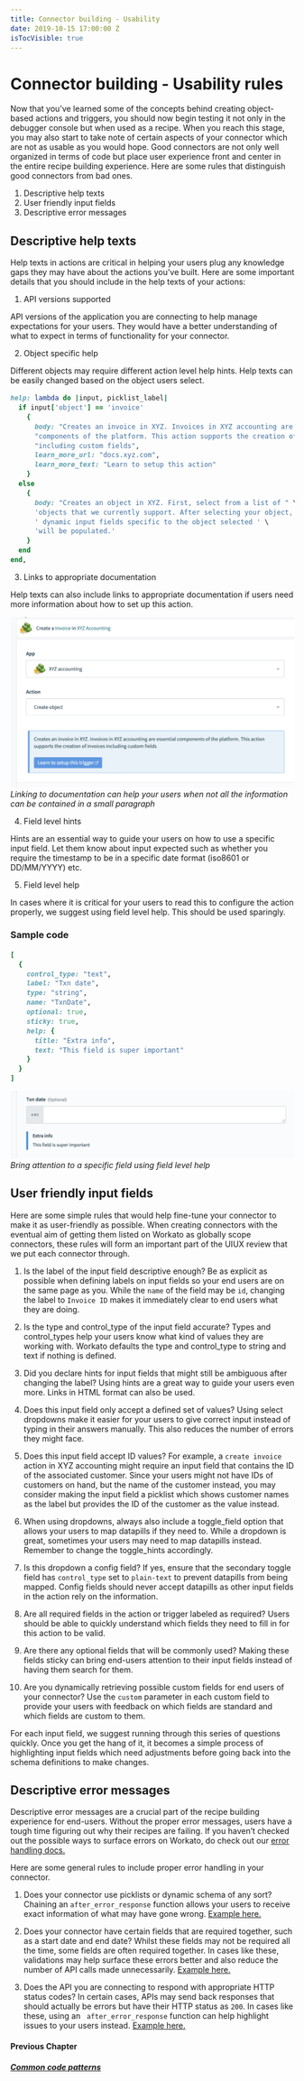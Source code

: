 ```yaml
---
title: Connector building - Usability
date: 2019-10-15 17:00:00 Z
isTocVisible: true
---
```


# Connector building - Usability rules
Now that you’ve learned some of the concepts behind creating object-based actions and triggers, you should now begin testing it not only in the debugger console but when used as a recipe. When you reach this stage, you may also start to take note of certain aspects of your connector which are not as usable as you would hope. Good connectors are not only well organized in terms of code but place user experience front and center in the entire recipe building experience. Here are some rules that distinguish good connectors from bad ones.
1. Descriptive help texts
2. User friendly input fields
3. Descriptive error messages

## Descriptive help texts
Help texts in actions are critical in helping your users plug any knowledge gaps they may have about the actions you've built. Here are some important details that you should include in the help texts of your actions:

1. API versions supported

API versions of the application you are connecting to help manage expectations for your users. They would have a better understanding of what to expect in terms of functionality for your connector.

2. Object specific help

Different objects may require different action level help hints. Help texts can be easily changed based on the object users select.

```ruby
help: lambda do |input, picklist_label|
  if input['object'] == 'invoice'
    {
      body: "Creates an invoice in XYZ. Invoices in XYZ accounting are essential " \
      "components of the platform. This action supports the creation of invoices " \
      "including custom fields",
      learn_more_url: "docs.xyz.com",
      learn_more_text: "Learn to setup this action"
    }
  else
    {
      body: "Creates an object in XYZ. First, select from a list of " \
      'objects that we currently support. After selecting your object,' \
      ' dynamic input fields specific to the object selected ' \
      'will be populated.'
    }
  end
end,
```

3. Links to appropriate documentation

Help texts can also include links to appropriate documentation if users need more information about how to set up this action.

![Help text hints](/assets/images/sdk/help-text-link.png)
*Linking to documentation can help your users when not all the information can be contained in a small paragraph*

4. Field level hints

Hints are an essential way to guide your users on how to use a specific input field. Let them know about input expected such as whether you require the timestamp to be in a specific date format (iso8601 or DD/MM/YYYY) etc.

5. Field level help

In cases where it is critical for your users to read this to configure the action properly, we suggest using field level help. This should be used sparingly.

### Sample code
```ruby
[
  {
    control_type: "text",
    label: "Txn date",
    type: "string",
    name: "TxnDate",
    optional: true,
    sticky: true,
    help: {
      title: "Extra info",
      text: "This field is super important"
    }
  }
]
```

![Help text hints](/assets/images/sdk/field-level-help.png)
*Bring attention to a specific field using field level help*

## User friendly input fields
Here are some simple rules that would help fine-tune your connector to make it as user-friendly as possible. When creating connectors with the eventual aim of getting them listed on Workato as globally scope connectors, these rules will form an important part of the UIUX review that we put each connector through.

1. Is the label of the input field descriptive enough? Be as explicit as possible when defining labels on input fields so your end users are on the same page as you.
While the `name` of the field may be `id`, changing the label to `Invoice ID` makes it immediately clear to end users what they are doing.

2. Is the type and control_type of the input field accurate? Types and control_types help your users know what kind of values they are working with. Workato defaults the type and control_type to string and text if nothing is defined.

3. Did you declare hints for input fields that might still be ambiguous after changing the label? Using hints are a great way to guide your users even more. Links in HTML format can also be used.

4. Does this input field only accept a defined set of values? Using select dropdowns make it easier for your users to give correct input instead of typing in their answers manually. This also reduces the number of errors they might face.

5. Does this input field accept ID values? For example, a `create invoice` action in XYZ accounting might require an input field that contains the ID of the associated customer. Since your users might not have IDs of customers on hand, but the name of the customer instead, you may consider making the input field a picklist which shows customer names as the label but provides the ID of the customer as the value instead.

6. When using dropdowns, always also include a toggle_field option that allows your users to map datapills if they need to. While a dropdown is great, sometimes your users may need to map datapills instead. Remember to change the toggle_hints accordingly.

7. Is this dropdown a config field? If yes, ensure that the secondary toggle field has `control_type` set to `plain-text` to prevent datapills from being mapped. Config fields should never accept datapills as other input fields in the action rely on the information.

8. Are all required fields in the action or trigger labeled as required? Users should be able to quickly understand which fields they need to fill in for this action to be valid.

9. Are there any optional fields that will be commonly used? Making these fields sticky can bring end-users attention to their input fields instead of having them search for them.

10. Are you dynamically retrieving possible custom fields for end users of your connector? Use the `custom` parameter in each custom field to provide your users with feedback on which fields are standard and which fields are custom to them.

For each input field, we suggest running through this series of questions quickly. Once you get the hang of it, it becomes a simple process of highlighting input fields which need adjustments before going back into the schema definitions to make changes.

## Descriptive error messages
Descriptive error messages are a crucial part of the recipe building experience for end-users. Without the proper error messages, users have a tough time figuring out why their recipes are failing. If you haven’t checked out the possible ways to surface errors on Workato, do check out our [error handling docs.](https://docs.workato.com/developing-connectors/sdk/error-handling.html)

Here are some general rules to include proper error handling in your connector.
1. Does your connector use picklists or dynamic schema of any sort? Chaining an `after_error_response` function allows your users to receive exact information of what may have gone wrong. [Example here.](https://docs.workato.com/developing-connectors/sdk/error-handling.html#object-definition-error-handling)

2. Does your connector have certain fields that are required together, such as a start date and end date? Whilst these fields may not be required all the time, some fields are often required together. In cases like these, validations may help surface these errors better and also reduce the number of API calls made unnecessarily. [Example here.](https://docs.workato.com/developing-connectors/sdk/error-handling.html#input-validation)

3. Does the API you are connecting to respond with appropriate HTTP status codes? In certain cases, APIs may send back responses that should actually be errors but have their HTTP status as `200`. In cases like these, using an ` after_error_response` function can help highlight issues to your users instead. [Example here.](https://docs.workato.com/developing-connectors/sdk/error-handling.html#response-validation)

#### Previous Chapter
##### [Common code patterns](connector-building-code-patterns.md)
